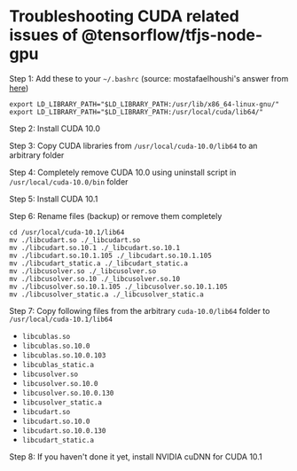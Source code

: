 # Troubleshooting CUDA related issues of @tensorflow/tfjs-node-gpu

Step 1: Add these to your `~/.bashrc` (source: mostafaelhoushi's answer from [here](https://github.com/tensorflow/tensorflow/issues/26182))

```console
export LD_LIBRARY_PATH="$LD_LIBRARY_PATH:/usr/lib/x86_64-linux-gnu/"
export LD_LIBRARY_PATH="$LD_LIBRARY_PATH:/usr/local/cuda/lib64/"
```

Step 2: Install CUDA 10.0

Step 3: Copy CUDA libraries from `/usr/local/cuda-10.0/lib64` to an arbitrary folder

Step 4: Completely remove CUDA 10.0 using uninstall script in `/usr/local/cuda-10.0/bin` folder

Step 5: Install CUDA 10.1

Step 6: Rename files (backup) or remove them completely
```console
cd /usr/local/cuda-10.1/lib64
mv ./libcudart.so ./_libcudart.so
mv ./libcudart.so.10.1 ./_libcudart.so.10.1
mv ./libcudart.so.10.1.105 ./_libcudart.so.10.1.105
mv ./libcudart_static.a ./_libcudart_static.a
mv ./libcusolver.so ./_libcusolver.so
mv ./libcusolver.so.10 ./_libcusolver.so.10
mv ./libcusolver.so.10.1.105 ./_libcusolver.so.10.1.105
mv ./libcusolver_static.a ./_libcusolver_static.a
```

Step 7: Copy following files from the arbitrary `cuda-10.0/lib64` folder to `/usr/local/cuda-10.1/lib64`
* `libcublas.so`
* `libcublas.so.10.0`
* `libcublas.so.10.0.103`
* `libcublas_static.a`
* `libcusolver.so`
* `libcusolver.so.10.0`
* `libcusolver.so.10.0.130`
* `libcusolver_static.a`
* `libcudart.so`
* `libcudart.so.10.0`
* `libcudart.so.10.0.130`
* `libcudart_static.a`

Step 8: If you haven't done it yet, install NVIDIA cuDNN for CUDA 10.1